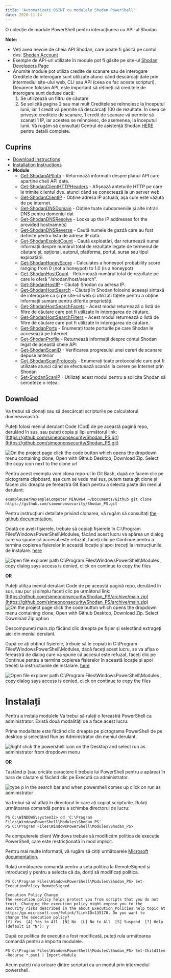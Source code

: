 ```yaml
---
title: "Automatizați OSINT cu modulele Shodan PowerShell"
date: 2020-11-14
---
```


O colecție de module PowerShell pentru interacțiunea cu API-ul Shodan

**Note:**
- Veți avea nevoie de cheia API Shodan, care poate fi găsită pe contul dvs. [Shodan Account](https://account.shodan.io/)
- Exemple de API-uri utilizate în module pot fi găsite pe site-ul [Shodan Developers Page](https://developer.shodan.io/api)
- Anumite module pot utiliza credite de scanare sau de interogare Creditele de interogare sunt utilizate atunci când descărcați date prin intermediul site-ului web, CLI sau API (ceea ce fac aceste scripturi).
  Deoarece folosim API, este important să rețineți că creditele de interogare sunt deduse dacă:
  1.  Se utilizează un filtru de căutare
  2.  Se solicită pagina 2 sau mai mult
      Creditele se reînnoiesc la începutul lunii, iar 1 credit vă permite să descărcați 100 de rezultate.
      În ceea ce privește creditele de scanare, 1 credit de scanare vă permite să scanați 1 IP, iar acestea se reînnoiesc, de asemenea, la începutul lunii.
      Vă rugăm să consultați Centrul de asistență Shodan [HERE](https://help.shodan.io/the-basics/credit-types-explained) pentru detalii complete.

## Cuprins
- [Download Instructions](https://github.com/simeononsecurity/Shodan_PS#download)
- [Installation Instructions](https://github.com/simeononsecurity/Shodan_PS#install)
- **Module**
  - [Get-ShodanAPIInfo](https://github.com/simeononsecurity/Shodan_PS/tree/main/Get-ShodanAPIInfo) - Returnează informații despre planul API care aparține cheii API date.
  - [Get-ShodanClientHTTPHeaders](https://github.com/simeononsecurity/Shodan_PS/tree/main/Get-ShodanClientHTTPHeaders) - Afișează anteturile HTTP pe care le trimite clientul dvs. atunci când se conectează la un server web.
  - [Get-ShodanClientIP](https://github.com/simeononsecurity/Shodan_PS/tree/main/Get-ShodanClientIP) - Obține adresa IP actuală, așa cum este văzută de pe internet.
  - [Get-ShodanDNSDomain](https://github.com/simeononsecurity/Shodan_PS/tree/main/Get-ShodanDNSDomain) - Obține toate subdomeniile și alte intrări DNS pentru domeniul dat
  - [Get-ShodanDNSResolve](https://github.com/simeononsecurity/Shodan_PS/tree/main/Get-ShodanDNSResolve) - Looks up the IP addresses for the provided hostname(s)
  - [Get-ShodanDNSReverse](https://github.com/simeononsecurity/Shodan_PS/tree/main/Get-ShodanDNSReverse) - Caută numele de gazdă care au fost definite pentru lista de adrese IP dată.
  - [Get-ShodanExploitCount](https://github.com/simeononsecurity/Shodan_PS/tree/main/Get-ShodanExploitCount) - Caută exploatări, dar returnează numai informații despre numărul total de rezultate legate de termenul de căutare și, opțional, autorul, platforma, portul, sursa sau tipul exploatării.
  - [Get-ShodanHoneyScore](https://github.com/simeononsecurity/Shodan_PS/tree/main/Get-ShodanHoneyScore) - Calculates a honeypot probability score ranging from 0 (not a honeypot) to 1.0 (is a honeypot)
  - [Get-ShodanHostCount](https://github.com/simeononsecurity/Shodan_PS/tree/main/Get-ShodanHostCount) - Returnează numărul total de rezultate pe care le oferă "/shodan/host/search".
  - [Get-ShodanHostIP](https://github.com/simeononsecurity/Shodan_PS/tree/main/Get-ShodanHostIP) - Căutați Shodan cu adresa IP.
  - [Get-ShodanHostSearch](https://github.com/simeononsecurity/Shodan_PS/tree/main/Get-ShodanHostSearch) - Căutați în Shodan folosind aceeași sintaxă de interogare ca și pe site-ul web și utilizați fațete pentru a obține informații sumare pentru diferite proprietăți.
  - [Get-ShodanHostSearchFacets](https://github.com/simeononsecurity/Shodan_PS/tree/main/Get-ShodanHostSearchFacets) - Acest modul returnează o listă de filtre de căutare care pot fi utilizate în interogarea de căutare.
  - [Get-ShodanHostSearchFilters](https://github.com/simeononsecurity/Shodan_PS/tree/main/Get-ShodanHostSearchFilters) - Acest modul returnează o listă de filtre de căutare care pot fi utilizate în interogarea de căutare.
  - [Get-ShodanPorts](https://github.com/simeononsecurity/Shodan_PS/tree/main/Get-ShodanPorts) - Enumerați toate porturile pe care Shodan le accesează pe Internet.
  - [Get-ShodanProfile](https://github.com/simeononsecurity/Shodan_PS/tree/main/Get-ShodanProfile) - Returnează informații despre contul Shodan legat de această cheie API
  - [Get-ShodanScanID](https://github.com/simeononsecurity/Shodan_PS/tree/main/Get-ShodanScanID) - Verificarea progresului unei cereri de scanare depuse anterior
  - [Get-ShodanScanProtocols](https://github.com/simeononsecurity/Shodan_PS/tree/main/Get-ShodanScanProtocols) - Enumerați toate protocoalele care pot fi utilizate atunci când se efectuează scanări la cerere pe Internet prin Shodan
  - [Set-ShodanScanIP](https://github.com/simeononsecurity/Shodan_PS/tree/main/Set-ShodanScanIP) - Utilizați acest modul pentru a solicita Shodan să cerceteze o rețea.

<a name="Download"></a>

## Download

Va trebui să clonați sau să descărcați scripturile pe calculatorul dumneavoastră.

Puteți folosi meniul derulant Code (Cod) de pe această pagină repo, derulând în sus, sau puteți copia și lipi următorul link: [https://github.com/simeononsecurity/Shodan_PS.git](https://github.com/simeononsecurity/Shodan_PS.git)

![On the project page click the code button which opens the dropdown menu containing clone, Open with Github Desktop, Download Zip. Select the copy icon next to the clone url](https://github.com/simeononsecurity/Shodan_PS/blob/main/demo/download.gif?raw=true)

Pentru acest exemplu vom clona repo-ul în Git Bash, după ce facem clic pe pictograma clipboard, așa cum se vede mai sus, putem tasta git clone și facem clic dreapta pe fereastra Git Bash pentru a selecta paste din meniul derulant:

```
exampleuser@exampleComputer MINGW64 ~/Documents/Github git clone https://github.com/simeononsecurity/Shodan_PS.git
```

Pentru instrucțiuni detaliate privind clonarea, vă rugăm să consultați [the github documentation.](https://docs.github.com/en/free-pro-team@latest/github/creating-cloning-and-archiving-repositories/cloning-a-repository)

Odată ce aveți fișierele, trebuie să copiați fișierele în C:\Program Files\WindowsPowerShell\Modules, făcând acest lucru va apărea un dialog care va spune că accesul este refuzat, faceți clic pe Continue pentru a termina copierea fișierelor în această locație și apoi treceți la instrucțiunile de instalare. [here](#Install)

![Open file explorer path C:\Program Files\WindowsPowerShell\Modules , copy dialog says access is denied, click on continue to copy the files](https://github.com/simeononsecurity/Shodan_PS/blob/main/demo/copyasadmin.png?raw=true)

**OR**

Puteți utiliza meniul derulant Code de pe această pagină repo, derulând în sus, sau pur și simplu faceți clic pe următorul link:
[https://github.com/simeononsecurity/Shodan_PS/archive/main.zip](https://github.com/simeononsecurity/Shodan_PS/archive/main.zip)
![On the project page click the code button which opens the dropdown menu containing clone, Open with Github Desktop, Download Zip. Select Download Zip option](https://github.com/simeononsecurity/Shodan_PS/blob/main/demo/downloadzip.gif?raw=true)

Descompuneți main.zip făcând clic dreapta pe fișier și selectând extrageți aici din meniul derulant.

După ce ați obținut fișierele, trebuie să le copiați în C:\Program Files\WindowsPowerShell\Modules, dacă faceți acest lucru, se va afișa o fereastră de dialog care va spune că accesul este refuzat, faceți clic pe Continue pentru a termina copierea fișierelor în această locație și apoi treceți la instrucțiunile de instalare. [here](#Install)

![Open file explorer path C:\Program Files\WindowsPowerShell\Modules , copy dialog says access is denied, click on continue to copy the files](https://github.com/simeononsecurity/Shodan_PS/blob/main/demo/copyasadmin.png?raw=true)

# Instalați

<a name="Install"></a>

Pentru a instala modulele Va trebui să rulați o fereastră PowerShell ca administrator.
Există două modalități de a face acest lucru:

Prima modalitate este făcând clic dreapta pe pictograma PowerShell de pe desktop și selectând Run as Administrator din meniul derulant.

![Right click the powershell icon on the Desktop and select run as administrator from dropdown menu](https://github.com/simeononsecurity/Shodan_PS/blob/main/demo/RcRunAsAdmin.gif?raw=true)

**OR**

Tastând p (sau oricâte caractere îi trebuie lui PowerShell pentru a apărea) în bara de căutare și făcând clic pe Execută ca administrator.

![type p in the search bar and when powershell comes up click on run as administrator](https://github.com/simeononsecurity/Shodan_PS/blob/main/demo/SearchBarRunAsAdmin.gif?raw=true)

Va trebui să vă aflați în directorul în care ați copiat scripturile.
Rulați următoarea comandă pentru a schimba directorul de lucru:

```
PS C:\WINDOWS\system32> cd 'C:\Program Files\WindowsPowerShell\Modules\Shodan_PS'
PS C:\Program Files\WindowsPowerShell\Modules\Shodan_PS>
```

Pe computerele client Windows trebuie să modificăm politica de execuție PowerShell, care este restricționată în mod implicit.

Pentru mai multe informații, vă rugăm să citiți următoarele [Microsoft documentation.](https:/go.microsoft.com/fwlink/?LinkID=135170)

Rulați următoarea comandă pentru a seta politica la RemoteSigned și introduceți y pentru a selecta că da, doriți să modificați politica.

```
PS C:\Program Files\WindowsPowerShell\Modules\Shodan_PS> Set-ExecutionPolicy RemoteSigned

Execution Policy Change
The execution policy helps protect you from scripts that you do not trust. Changing the execution policy might expose you to the
security risks described in the about_Execution_Policies help topic at https:/go.microsoft.com/fwlink/?LinkID=135170. Do you want to
change the execution policy?
[Y] Yes  [A] Yes to All  [N] No  [L] No to All  [S] Suspend  [?] Help (default is "N"): y
```

După ce politica de execuție a fost modificată, puteți rula următoarea comandă pentru a importa modulele.

```
PS C:\Program Files\WindowsPowerShell\Modules\Shodan_PS> Set-ChildItem -Recurse *.psm1 | Import-Module
```

Acum puteți rula oricare dintre scripturi ca un modul prin intermediul powershell.
